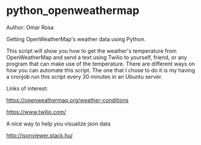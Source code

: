 # python_openweathermap

Author:  Omar Rosa

Getting OpenWeatherMap's weather data using Python.

This script will show you how to get the weather's temperature from OpenWeatherMap and send a text using Twilio to yourself, 
friend, or any program that can make use of the temperature. There are different ways on how you can automate this script. The one that I chose to do it is my having a cronjob run this script every 30 minutes in an Ubuntu server.

Links of interest:

https://openweathermap.org/weather-conditions

https://www.twilio.com/

A nice way to help you visualize json data

http://jsonviewer.stack.hu/
